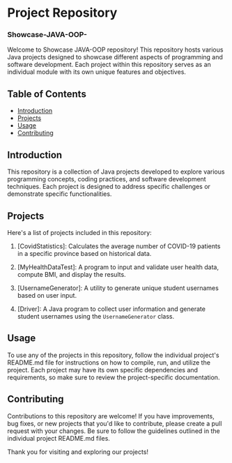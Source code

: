 # Project Repository
### Showcase-JAVA-OOP-

Welcome to Showcase JAVA-OOP repository! This repository hosts various Java projects designed to showcase different aspects of programming and software development. Each project within this repository serves as an individual module with its own unique features and objectives.

## Table of Contents

- [Introduction](#introduction)
- [Projects](#projects)
- [Usage](#usage)
- [Contributing](#contributing)

## Introduction

This repository is a collection of Java projects developed to explore various programming concepts, coding practices, and software development techniques. Each project is designed to address specific challenges or demonstrate specific functionalities.

## Projects

Here's a list of projects included in this repository:

1. [CovidStatistics]: Calculates the average number of COVID-19 patients in a specific province based on historical data.

2. [MyHealthDataTest]: A program to input and validate user health data, compute BMI, and display the results.

3. [UsernameGenerator]: A utility to generate unique student usernames based on user input.

4. [Driver]: A Java program to collect user information and generate student usernames using the `UsernameGenerator` class.


## Usage

To use any of the projects in this repository, follow the individual project's README.md file for instructions on how to compile, run, and utilize the project. Each project may have its own specific dependencies and requirements, so make sure to review the project-specific documentation.

## Contributing

Contributions to this repository are welcome! If you have improvements, bug fixes, or new projects that you'd like to contribute, please create a pull request with your changes. Be sure to follow the guidelines outlined in the individual project README.md files.

Thank you for visiting and exploring our projects!

